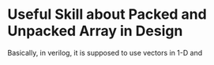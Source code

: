 # Useful Skill about Packed and Unpacked Array in Design

Basically, in verilog, it is supposed to use vectors in 1-D and
